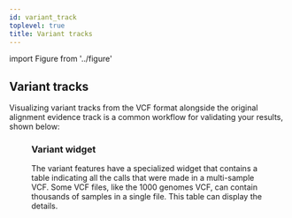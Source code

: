 ```yaml
---
id: variant_track
toplevel: true
title: Variant tracks
---
```


import Figure from '../figure'

## Variant tracks

Visualizing variant tracks from the VCF format alongside the original alignment
evidence track is a common workflow for validating your results, shown below:

<Figure caption="Variant track indicating a SNP alongside the alignment track evidence." src="/img/variant_with_pileup.png" />

### Variant widget

The variant features have a specialized widget that contains a table indicating
all the calls that were made in a multi-sample VCF. Some VCF files, like the
1000 genomes VCF, can contain thousands of samples in a single file. This table
can display the details.

<Figure caption="Screenshot showing the variant feature sidebar with a filtered by genotype (with alternative allele '1'). Users can also filter by sample name or other attributes." src="/img/variant_panel.png" />
